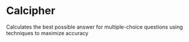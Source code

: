 # Calcipher
Calculates the best possible answer for multiple-choice questions using techniques to maximize accuracy
